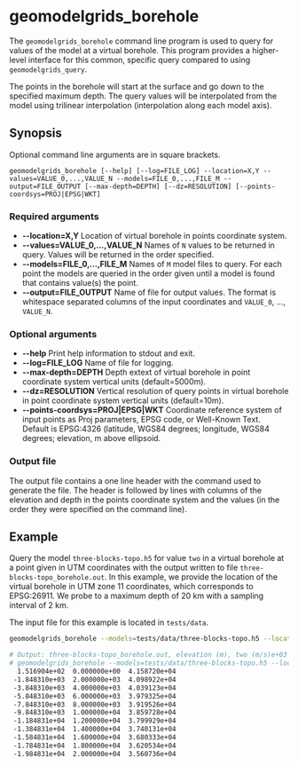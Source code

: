 # geomodelgrids_borehole

The `geomodelgrids_borehole` command line program is used to query for values of the model at a virtual borehole. This program provides a higher-level interface for this common, specific query compared to using `geomodelgrids_query`.

The points in the borehole will start at the surface and go down to the specified maximum depth. The query values will be interpolated from the model using trilinear interpolation (interpolation along each model axis).


## Synopsis

Optional command line arguments are in square brackets.

```
geomodelgrids_borehole [--help] [--log=FILE_LOG] --location=X,Y --values=VALUE_0,...,VALUE_N --models=FILE_0,...,FILE_M --output=FILE_OUTPUT [--max-depth=DEPTH] [--dz=RESOLUTION] [--points-coordsys=PROJ|EPSG|WKT]
```

### Required arguments

* **--location=X,Y** Location of virtual borehole in points coordinate system.
* **--values=VALUE_0,...,VALUE_N** Names of `N` values to be returned in query. Values will be returned in the order specified.
* **--models=FILE_0,...,FILE_M** Names of `M` model files to query. For each point the models are queried in the order given until a model is found that contains value(s) the point.
* **--output=FILE_OUTPUT** Name of file for output values. The format is whitespace separated columns of the input coordinates and `VALUE_0`, ..., `VALUE_N`.

### Optional arguments

* **--help** Print help information to stdout and exit.
* **--log=FILE_LOG** Name of file for logging.
* **--max-depth=DEPTH** Depth extext of virtual borehole in point coordinate system vertical units (default=5000m).
* **--dz=RESOLUTION** Vertical resolution of query points in virtual borehole in point coordinate system vertical units (default=10m).
* **--points-coordsys=PROJ\|EPSG\|WKT** Coordinate reference system of input points as Proj parameters, EPSG code, or Well-Known Text. Default is EPSG:4326 (latitude, WGS84 degrees; longitude, WGS84 degrees; elevation, m above ellipsoid.


### Output file

The output file contains a one line header with the command used to generate the file. The header is followed by lines with columns of the elevation and depth in the points coordinate system and the values (in the order they were specified on the command line).


## Example

Query the model `three-blocks-topo.h5` for value `two` in a virtual borehole at a point given in UTM coordinates with the output written to file `three-blocks-topo_borehole.out`. In this example, we provide the location of the virtual borehole in UTM zone 11 coordinates, which corresponds to EPSG:26911. We probe to a maximum depth of 20 km with a sampling interval of 2 km.

The input file for this example is located in `tests/data`.

```bash
geomodelgrids_borehole --models=tests/data/three-blocks-topo.h5 --location=436201.11,3884356.88 --max-depth=20.0e+3 --dz=2000.0 --output=tests/data/three-blocks-topo_borehole.out --values=two --points-coordsys=EPSG:26911

# Output: three-blocks-topo_borehole.out, elevation (m), two (m/s)e+03
# geomodelgrids_borehole --models=tests/data/three-blocks-topo.h5 --location=436201.11,3884356.88 --max-depth=20.0e+3 --dz=2000.0 --output=tests/data/three-blocks-topo_borehole.out --values=two --points-coordsys=EPSG:26911
  1.516904e+02  0.000000e+00  4.158720e+04
 -1.848310e+03  2.000000e+03  4.098922e+04
 -3.848310e+03  4.000000e+03  4.039123e+04
 -5.848310e+03  6.000000e+03  3.979325e+04
 -7.848310e+03  8.000000e+03  3.919526e+04
 -9.848310e+03  1.000000e+04  3.859728e+04
 -1.184831e+04  1.200000e+04  3.799929e+04
 -1.384831e+04  1.400000e+04  3.740131e+04
 -1.584831e+04  1.600000e+04  3.680333e+04
 -1.784831e+04  1.800000e+04  3.620534e+04
 -1.984831e+04  2.000000e+04  3.560736e+04
 ```
